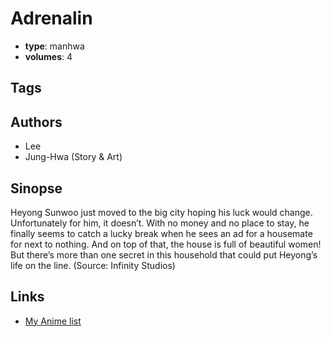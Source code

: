 # Adrenalin

-   **type**: manhwa
-   **volumes**: 4

## Tags

## Authors

-   Lee
-   Jung-Hwa (Story & Art)

## Sinopse

Heyong Sunwoo just moved to the big city hoping his luck would change. Unfortunately for him, it doesn’t. With no money and no place to stay, he finally seems to catch a lucky break when he sees an ad for a housemate for next to nothing. And on top of that, the house is full of beautiful women! But there’s more than one secret in this household that could put Heyong’s life on the line. (Source: Infinity Studios)

## Links

-   [My Anime list](https://myanimelist.net/manga/7435/Adrenalin)
